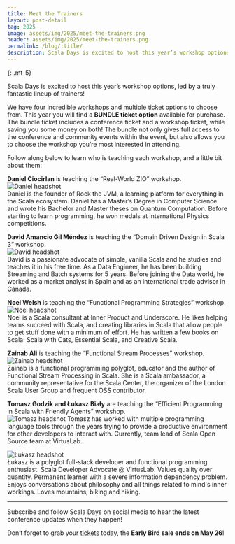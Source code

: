 ```yaml
---
title: Meet the Trainers
layout: post-detail
tag: 2025
image: assets/img/2025/meet-the-trainers.png
header: assets/img/2025/meet-the-trainers.png
permalink: /blog/:title/
description: Scala Days is excited to host this year’s workshop options, led by a truly fantastic lineup of trainers!
---
```

{: .mt-5}

Scala Days is excited to host this year’s workshop options, led by a truly fantastic lineup of trainers!


We have four incredible workshops and multiple ticket options to choose from. This year you will find a **BUNDLE ticket option** available for purchase. The bundle ticket includes a conference ticket and a workshop ticket, while saving you some money on both! The bundle not only gives full access to the conference and community events within the event, but also allows you to choose the workshop you’re most interested in attending.


Follow along below to learn who is teaching each workshop, and a little bit about them:


**Daniel Ciocirlan** is teaching the “Real-World ZIO” workshop.  
![Daniel headshot](/assets/img/2025/workshops-trainers/daniel-ciocirlan.png)  
Daniel is the founder of Rock the JVM, a learning platform for everything in the Scala ecosystem. Daniel has a Master’s Degree in Computer Science and wrote his Bachelor and Master theses on Quantum Computation. Before starting to learn programming, he won medals at international Physics competitions.



**David Amancio Gil Méndez** is teaching the “Domain Driven Design in Scala 3” workshop.  
![David headshot](/assets/img/2025/workshops-trainers/david-gil.jpg)  
David is a passionate advocate of simple, vanilla Scala and he studies and teaches it in his free time. As a Data Engineer, he has been building Streaming and Batch systems for 5 years. Before joining the Data world, he worked as a market analyst in Spain and as an international trade advisor in Canada.



**Noel Welsh** is teaching the “Functional Programming Strategies” workshop.  
![Noel headshot](/assets/img/2025/workshops-trainers/noel-welsh.jpg)  
Noel is a Scala consultant at Inner Product and Underscore. He likes helping teams succeed with Scala, and creating libraries in Scala that allow people to get stuff done with a minimum of effort. He has written a few books on Scala: Scala with Cats, Essential Scala, and Creative Scala.



**Zainab Ali** is teaching the “Functional Stream Processes” workshop.  
![Zainab headshot](/assets/img/2025/workshops-trainers/zainab-ali.jpg)   
Zainab is a functional programming polyglot, educator and the author of Functional Stream Processing in Scala. She is a Scala ambassador, a community representative for the Scala Center, the organizer of the London Scala User Group and frequent OSS contributor.



**Tomasz Godzik and Łukasz Biały** are teaching the “Efficient Programming in Scala with Friendly Agents” workshop.  
![Tomasz headshot](/assets/img/2025/workshops-trainers/tomasz-godzik.png) 
Tomasz has worked with multiple programming language tools through the years trying to provide a productive environment for other developers to interact with. Currently, team lead of Scala Open Source team at VirtusLab.

![Łukasz headshot](/assets/img/2025/workshops-trainers/lukasz-bialy.jpg)  
Łukasz is a polyglot full-stack developer and functional programming enthusiast. Scala Developer Advocate @ VirtusLab. Values quality over quantity. Permanent learner with a severe information dependency problem. Enjoys conversations about philosophy and all things related to mind's inner workings. Loves mountains, biking and hiking.


---

Subscribe and follow Scala Days on social media to hear the latest conference updates when they happen!  

Don’t forget to grab your <a href="https://scaladays.org/tickets">tickets</a> today, the **Early Bird sale ends on May 26**!

